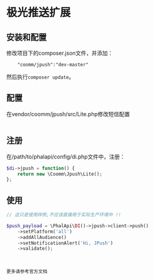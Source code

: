 # 极光推送扩展


## 安装和配置
修改项目下的composer.json文件，并添加：  
```
    "coomm/jpush":"dev-master"
```

然后执行```composer update```。
## 配置
在vendor/coomm/jpush/src/Lite.php修改短信配置
```php

```
## 注册
在/path/to/phalapi/config/di.php文件中，注册：  
```php
$di->jpush = function() {
	return new \Coomm\Jpush\Lite();
};
```

## 使用
```php
// 这只是使用样例,不应该直接用于实际生产环境中 !!

$push_payload = \PhalApi\DI()->jpush->client->push()
    ->setPlatform('all')
    ->addAllAudience()
    ->setNotificationAlert('Hi, JPush')
	->validate();
```


 ```


更多请参考官方文档